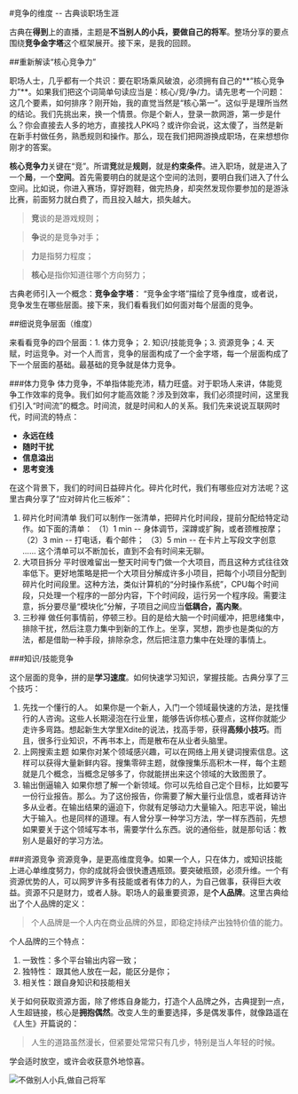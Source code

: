 #竞争的维度 -- 古典谈职场生涯

古典在**得到**上的直播，主题是**不当别人的小兵，要做自己的将军**。整场分享的要点围绕**竞争金字塔**这个框架展开。接下来，是我的回顾。

##重新解读“核心竞争力”

职场人士，几乎都有一个共识：要在职场乘风破浪，必须拥有自己的**“核心竞争力”**。如果我们把这个词简单句读应当是：核心/竞/争/力。请先思考一个问题：这几个要素，如何排序？刚开始，我的直觉当然是“核心第一”。这似乎是理所当然的结论。我们先挑出来，换一个情景。你是个新人，登录一款网游，第一步是什么？你会直接去人多的地方，直接找人PK吗？或许你会说，这太傻了，当然是新在新手村做任务，熟悉规则和操作。那么，现在我们把网游换成职场，在来想想你刚才的答案。

**核心竞争力**关键在“竞”。所谓**竞**就是**规则**，就是**约束条件**。进入职场，就是进入了一个**局**，一个**空间**。首先需要明白的就是这个空间的法则，要明白我们进入了什么空间。比如说，你进入赛场，穿好跑鞋，做完热身，却突然发现你要参加的是游泳比赛，前面努力就白费了，而且投入越大，损失越大。

> **竞**谈的是游戏规则；

> **争**说的是竞争对手；

> **力**是指努力程度；

> **核心**是指你知道往哪个方向努力；

古典老师引入一个概念：**竞争金字塔**：
“竞争金字塔”描绘了竞争维度，或者说，竞争发生在哪些层面。接下来，我们看看我们如何面对每个层面的竞争。

##细说竞争层面（维度）

来看看竞争的四个层面：1. 体力竞争； 2. 知识/技能竞争；3. 资源竞争；4. 天赋，时运竞争。对一个人而言，竞争的层面构成了一个金字塔，每一个层面构成了下一个层面的基础。最基础的竞争就是体力竞争。

###体力竞争
体力竞争，不单指体能充沛，精力旺盛。对于职场人来讲，体能竞争工作效率的竞争。我们如何才能高效能？涉及到效率，我们必须提时间，这里我们引入“时间流”的概念。时间流，就是时间和人的关系。我们先来说说互联网时代，时间流的特点：

- **永远在线**
- **随时干扰**
- **信息溢出**
- **思考变浅**

在这个背景下，我们的时间日益碎片化。碎片化时代，我们有哪些应对方法呢？这里古典分享了“应对碎片化三板斧”：
1. 碎片化时间清单
   我们可以制作一张清单，把碎片化时间段，提前分配给特定动作。如下面的清单：
   （1）1 min -- 身体调节，深蹲或扩胸，或者颈椎按摩；
   （2）3 min -- 打电话，看个邮件；
   （3）5 min -- 在卡片上写段文字创意
   ......
   这个清单可以不断加长，直到不会有时间来无聊。
2. 大项目拆分
   平时很难留出一整天时间专门做一个大项目，而且这种方式往往效率低下。更好地策略是把一个大项目分解成许多小项目，把每个小项目分配到碎片化时间段里。这种方法，类似计算机的“分时操作系统”，CPU每个时间段，只处理一个程序的一部分内容，下个时间段，运行另一个程序段。需要注意，拆分要尽量“模块化”分解，子项目之间应当**低耦合，高内聚**。
3. 三秒禅
   做任何事情前，停顿三秒。目的是给大脑一个时间缓冲，把思绪集中，排除干扰，然后注意力集中到新的工作上。坐享，冥想，跑步也是类似的方法，都是借助一种手段，排除杂念，然后把注意力集中在处理的事情上。

###知识/技能竞争

这个层面的竞争，拼的是**学习速度**。如何快速学习知识，掌握技能。古典分享了三个技巧：
1. 先找一个懂行的人。
   如果你是一个新人，入门一个领域最快速的方法，是找懂行的人咨询。这些人长期浸泡在行业里，能够告诉你核心要点，这样你就能少走许多弯路。想起新生大学里Xdite的说法，找高手带，获得**高频小技巧**。而且，很多行业知识，不再书本上，而是散布在从业者头脑里。
2. 上网搜索主题
   如果你对某个领域感兴趣，可以在网络上用关键词搜索信息。这样可以获得大量新鲜内容。搜集零碎主题，就像搜集乐高积木一样，每个主题就是几个概念，当概念足够多了，你就能拼出来这个领域的大致图景了。
3. 输出倒逼输入
   如果你想了解一个新领域。你可以先给自己定个目标，比如要写一份行业报告。那么。为了这份报告，你需要了解大量行业信息，或者拜访许多从业者。在输出结果的逼迫下，你就有足够动力大量输入。阳志平说，输出大于输入。也是同样的道理。有人曾分享一种学习方法，学一样东西前，先想如果要关于这个领域写本书，需要学什么东西。说的通俗些，就是那句话：教别人是最好的学习方法。

###资源竞争
资源竞争，是更高维度竞争。如果一个人，只在体力，或知识技能上进心单维度努力，你的成就将会很快遭遇瓶颈。要突破瓶颈，必须升维。一个有资源优势的人，可以网罗许多有技能或者有体力的人，为自己做事，获得巨大收益。资源不只是财力，或者人脉。职场人的最重要资源，是**个人品牌**。这里古典给出了个人品牌的定义：

> 个人品牌是一个人内在商业品牌的外显，即稳定持续产出独特价值的能力。

个人品牌的三个特点：
1. 一致性：多个平台输出内容一致；
2. 独特性： 跟其他人放在一起，能区分是你；
3. 相关性：跟自身知识和技能相关

关于如何获取资源方面，除了修炼自身能力，打造个人品牌之外，古典提到一点，人生超链接，核心是**拥抱偶然**。改变人生的重要选择，多是偶发事件，就像路遥在《人生》开篇说的：

> 人生的道路虽然漫长，但紧要处常常只有几步，特别是当人年轻的时候。

学会适时放空，或许会收获意外地惊喜。

![不做别人小兵,做自己将军](https://github.com/shujianzhao/DeDao/blob/master/photos/%20%E4%B8%8D%E5%81%9A%E5%88%AB%E4%BA%BA%E5%B0%8F%E5%85%B5,%E5%81%9A%E8%87%AA%E5%B7%B1%E5%B0%86%E5%86%9B.png)

